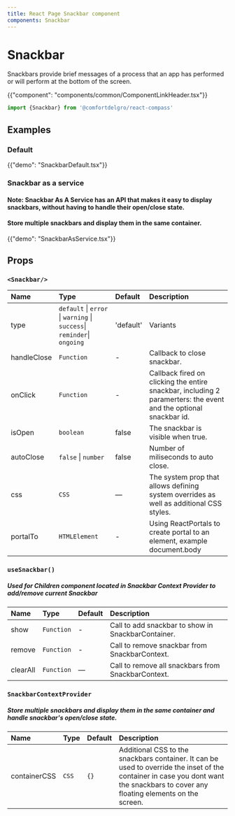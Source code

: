 ```yaml
---
title: React Page Snackbar component
components: Snackbar
---
```


# Snackbar

<p class="description">Snackbars provide brief messages of a process that an app has performed or will perform at the bottom of the screen.</p>

{{"component": "components/common/ComponentLinkHeader.tsx"}}

```jsx
import {Snackbar} from '@comfortdelgro/react-compass'
```


## Examples

### Default

{{"demo": "SnackbarDefault.tsx"}}

### Snackbar as a service

#### Note: Snackbar As A Service has an API that makes it easy to display snackbars, without having to handle their open/close state.

#### Store multiple snackbars and display them in the same container.

{{"demo": "SnackbarAsService.tsx"}}

## Props

### `<Snackbar/>`

| Name        | Type                                                                    | Default   | Description                                                                                                      |
| :---------- | :---------------------------------------------------------------------- | :-------- | :--------------------------------------------------------------------------------------------------------------- |
| type        | `default` \| `error` \| `warning` \| `success`\| `reminder`\| `ongoing` | 'default' | Variants                                                                                                         |
| handleClose | `Function`                                                              | -         | Callback to close snackbar.                                                                                      |
| onClick     | `Function`                                                              | -         | Callback fired on clicking the entire snackbar, including 2 paramerters: the event and the optional snackbar id. |
| isOpen      | `boolean`                                                               | false     | The snackbar is visible when true.                                                                               |
| autoClose   | `false` \| `number`                                                     | false     | Number of miliseconds to auto close.                                                                             |
| css         | `CSS`                                                                   | —         | The system prop that allows defining system overrides as well as additional CSS styles.                          |
| portalTo    | `HTMLElement`                                                           | -         | Using ReactPortals to create portal to an element, example document.body                                         |

### `useSnackbar()`

##### Used for Children component located in Snackbar Context Provider to add/remove current Snackbar

| Name     | Type       | Default | Description                                        |
| :------- | :--------- | :------ | :------------------------------------------------- |
| show     | `Function` | -       | Call to add snackbar to show in SnackbarContainer. |
| remove   | `Function` | -       | Call to remove snackbar from SnackbarContext.      |
| clearAll | `Function` | —       | Call to remove all snackbars from SnackbarContext. |

### `SnackbarContextProvider`

##### Store multiple snackbars and display them in the same container and handle snackbar's open/close state.

| Name         | Type  | Default | Description                                                                                                                                                                        |
| :----------- | :---- | :------ | :--------------------------------------------------------------------------------------------------------------------------------------------------------------------------------- |
| containerCSS | `CSS` | `{}`    | Additional CSS to the snackbars container. It can be used to override the inset of the container in case you dont want the snackbars to cover any floating elements on the screen. |
